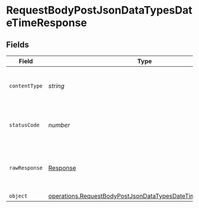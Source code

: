# RequestBodyPostJsonDataTypesDateTimeResponse


## Fields

| Field                                                                                                                                             | Type                                                                                                                                              | Required                                                                                                                                          | Description                                                                                                                                       |
| ------------------------------------------------------------------------------------------------------------------------------------------------- | ------------------------------------------------------------------------------------------------------------------------------------------------- | ------------------------------------------------------------------------------------------------------------------------------------------------- | ------------------------------------------------------------------------------------------------------------------------------------------------- |
| `contentType`                                                                                                                                     | *string*                                                                                                                                          | :heavy_check_mark:                                                                                                                                | HTTP response content type for this operation                                                                                                     |
| `statusCode`                                                                                                                                      | *number*                                                                                                                                          | :heavy_check_mark:                                                                                                                                | HTTP response status code for this operation                                                                                                      |
| `rawResponse`                                                                                                                                     | [Response](https://developer.mozilla.org/en-US/docs/Web/API/Response)                                                                             | :heavy_check_mark:                                                                                                                                | Raw HTTP response; suitable for custom response parsing                                                                                           |
| `object`                                                                                                                                          | [operations.RequestBodyPostJsonDataTypesDateTimeResponseBody](../../../sdk/models/operations/requestbodypostjsondatatypesdatetimeresponsebody.md) | :heavy_minus_sign:                                                                                                                                | OK                                                                                                                                                |